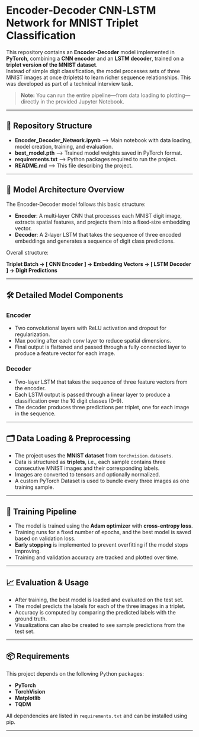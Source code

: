 # Encoder‑Decoder CNN‑LSTM Network for MNIST Triplet Classification

This repository contains an **Encoder‑Decoder** model implemented in **PyTorch**, combining a **CNN encoder** and an **LSTM decoder**, trained on a **triplet version of the MNIST dataset**.  
Instead of simple digit classification, the model processes sets of three MNIST images at once (triplets) to learn richer sequence relationships. This was developed as part of a technical interview task.

> **Note:** You can run the entire pipeline—from data loading to plotting—directly in the provided Jupyter Notebook.

---

## 📁 Repository Structure

- **Encoder_Decoder_Network.ipynb** —> Main notebook with data loading, model creation, training, and evaluation.
- **best_model.pth** —> Trained model weights saved in PyTorch format.
- **requirements.txt** —> Python packages required to run the project.
- **README.md** —> This file describing the project.

---

## 🧠 Model Architecture Overview

The Encoder‑Decoder model follows this basic structure:

- **Encoder**: A multi‑layer CNN that processes each MNIST digit image, extracts spatial features, and projects them into a fixed‑size embedding vector.
- **Decoder**: A 2‑layer LSTM that takes the sequence of three encoded embeddings and generates a sequence of digit class predictions.

Overall structure:

**Triplet Batch → [ CNN Encoder ] → Embedding Vectors → [ LSTM Decoder ] → Digit Predictions**

---

## 🛠️ Detailed Model Components

### **Encoder**

- Two convolutional layers with ReLU activation and dropout for regularization.
- Max pooling after each conv layer to reduce spatial dimensions.
- Final output is flattened and passed through a fully connected layer to produce a feature vector for each image.

### **Decoder**

- Two-layer LSTM that takes the sequence of three feature vectors from the encoder.
- Each LSTM output is passed through a linear layer to produce a classification over the 10 digit classes (0–9).
- The decoder produces three predictions per triplet, one for each image in the sequence.

---

## 🗂️ Data Loading & Preprocessing

- The project uses the **MNIST dataset** from `torchvision.datasets`.
- Data is structured as **triplets**, i.e., each sample contains three consecutive MNIST images and their corresponding labels.
- Images are converted to tensors and optionally normalized.
- A custom PyTorch Dataset is used to bundle every three images as one training sample.

---

## 🚦 Training Pipeline

- The model is trained using the **Adam optimizer** with **cross-entropy loss**.
- Training runs for a fixed number of epochs, and the best model is saved based on validation loss.
- **Early stopping** is implemented to prevent overfitting if the model stops improving.
- Training and validation accuracy are tracked and plotted over time.

---

## 📈 Evaluation & Usage

- After training, the best model is loaded and evaluated on the test set.
- The model predicts the labels for each of the three images in a triplet.
- Accuracy is computed by comparing the predicted labels with the ground truth.
- Visualizations can also be created to see sample predictions from the test set.

---

## 📦 Requirements

This project depends on the following Python packages:

- **PyTorch**
- **TorchVision**
- **Matplotlib**
- **TQDM**

All dependencies are listed in `requirements.txt` and can be installed using pip.

---
